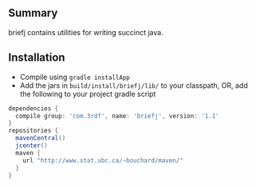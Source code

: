<!-- File generated by tutorialj -->
Summary
-------

briefj contains utilities for writing succinct java.

Installation
------------

- Compile using ``gradle installApp``
- Add the jars in  ``build/install/briefj/lib/`` to your classpath, OR, add
the following to your project gradle script 

```groovy
dependencies {
  compile group: 'com.3rdf', name: 'briefj', version: '1.1'
}
repositories {
  mavenCentral()
  jcenter()
  maven {
    url "http://www.stat.ubc.ca/~bouchard/maven/"
  }
}
```




